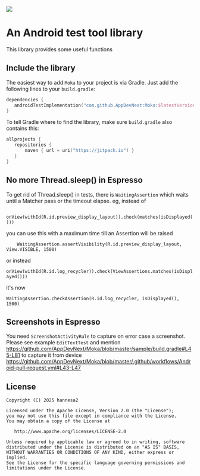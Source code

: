 [![](https://jitpack.io/v/appdevnext/moka.svg)](https://jitpack.io/#appdevnext/moka)

# An Android test tool library

This library provides some useful functions

## Include the library

The easiest way to add `Moka` to your project is via Gradle. Just add the following lines to your `build.gradle`:

```kts
dependencies {
   androidTestImplementation("com.github.AppDevNext:Moka:$latestVersion")
}
```

To tell Gradle where to find the library, make sure `build.gradle` also contains this:

```kts
allprojects {
   repositories {
       maven { url = uri("https://jitpack.io") }
   }
}
```
## No more Thread.sleep() in Espresso

To get rid of Thread.sleep() in tests, there is `WaitingAssertion` which waits until a Matcher pass or the timeout elapse. 
eg, instead of 

`    onView(withId(R.id.preview_display_layout)).check(matches(isDisplayed()))`

you can use this with a maximum time till an Assertion will be raised

`    WaitingAssertion.assertVisibility(R.id.preview_display_layout, View.VISIBLE, 1500)`

or instead 

```onView(withId(R.id.log_recycler)).check(ViewAssertions.matches(isDisplayed()))```

it's now

```WaitingAssertion.checkAssertion(R.id.log_recycler, isDisplayed(), 1500)```

## Screenshots in Espresso

You need `ScreenshotActivityRule` to capture on error case a screenshot.
Please see example `EditTextTest` and mention https://github.com/AppDevNext/Moka/blob/master/sample/build.gradle#L45-L81 to capture it from device
https://github.com/AppDevNext/Moka/blob/master/.github/workflows/Android-pull-request.yml#L43-L47

## License

    Copyright (C) 2025 hannesa2

    Licensed under the Apache License, Version 2.0 (the "License");
    you may not use this file except in compliance with the License.
    You may obtain a copy of the License at

       http://www.apache.org/licenses/LICENSE-2.0

    Unless required by applicable law or agreed to in writing, software
    distributed under the License is distributed on an "AS IS" BASIS,
    WITHOUT WARRANTIES OR CONDITIONS OF ANY KIND, either express or implied.
    See the License for the specific language governing permissions and
    limitations under the License.
